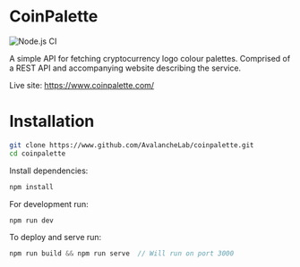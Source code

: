 # CoinPalette

![Node.js CI](https://github.com/AvalancheLab/coinpalette/workflows/Node.js%20CI/badge.svg?branch=master)

A simple API for fetching cryptocurrency logo colour palettes. Comprised of a REST API and accompanying website describing the service.

Live site: https://www.coinpalette.com/

# Installation
```bash
git clone https://www.github.com/AvalancheLab/coinpalette.git
cd coinpalette
```

Install dependencies:
```javascript
npm install
```

For development run:
```javascript
npm run dev
```

To deploy and serve run:
```javascript
npm run build && npm run serve  // Will run on port 3000
```
